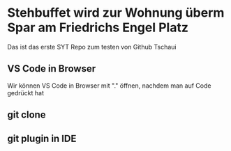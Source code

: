 # Stehbuffet wird zur Wohnung überm Spar am Friedrichs Engel Platz
Das ist das erste SYT Repo zum testen von Github
Tschaui

## VS Code in Browser
  Wir können VS Code in Browser mit "." öffnen, nachdem man auf Code gedrückt hat
## git clone 

## git plugin in IDE

